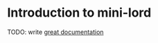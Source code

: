 # Introduction to mini-lord

TODO: write [great documentation](http://jacobian.org/writing/what-to-write/)
